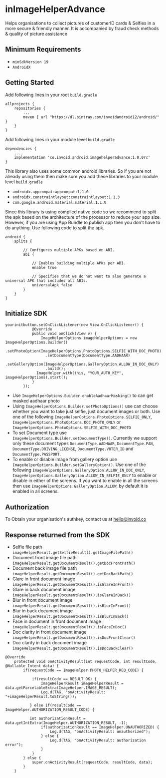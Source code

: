 # inImageHelperAdvance
Helps organisations to collect pictures of customerID cards &amp; Selfies in a more secure &amp; friendly manner. It is accompanied by fraud check methods &amp; quality of picture assistance  

## Minimum Requirements
- `minSdkVersion 19` 
- `AndroidX`

## Getting Started

Add following lines in your root ```build.gradle```
```
allprojects {
    repositories {
        ...
        maven { url "https://dl.bintray.com/invoidandroid12/android/" }
    }
}
```

Add following lines in your module level ```build.gradle```
```
dependencies {
    ....
    implementation 'co.invoid.android:imagehelperadvance:1.0.0rc'
}
```

This library also uses some common android libraries. So if you are not already using them then make sure you add these libraries to your module level `build.gradle`
- `androidx.appcompat:appcompat:1.1.0`
- `androidx.constraintlayout:constraintlayout:1.1.3`
- `com.google.android.material:material:1.1.0`

Since this library is using compiled native code so we recommend to split the apk based on the architecture of the processor to reduce your app size. However, if you are using 
App Bundle to publish app then you don't have to do anything.
Use following code to split the apk.
```
android {
    splits {

        // Configures multiple APKs based on ABI.
        abi {

            // Enables building multiple APKs per ABI.
            enable true

            // Specifies that we do not want to also generate a universal APK that includes all ABIs.
            universalApk false
        }
    }
}
```

## Initialize SDK

```
yourinitbutton.setOnClickListener(new View.OnClickListener() {
            @Override
            public void onClick(View v) {
                ImageHelperOptions imageHelperOptions = new ImageHelperOptions.Builder()
                  .setPhotoOption(ImageHelperOptions.PhotoOptions.SELFIE_WITH_DOC_PHOTO)
                  .setDocumentType(DocumentType.AADHAAR)
                  .setGalleryOption(ImageHelperOptions.GalleryOption.ALLOW_IN_DOC_ONLY)
                  .build();
              ImageHelper.with(this, "YOUR_AUTH_KEY", imageHelperOptions).start();
            }
        });
```

- Use ```ImageHelperOptions.Builder.enableAadhaarMasking()``` to can get masked aadhaar photo
- Using ```ImageHelperOptions.Builder.setPhotoOptions()``` use can choose whether you want to take just selfie, just document images or both. Use one of the following ```ImageHelperOptions.PhotoOptions.SELFIE_ONLY```, ```ImageHelperOptions.PhotoOptions.DOC_PHOTO_ONLY``` or ```ImageHelperOptions.PhotoOptions.SELFIE_WITH_DOC_PHOTO```
- To set Document type use ```ImageHelperOptions.Builder.setDocumentType()```. Currently we support only these document types ```DocumentType.AADHAAR```, ```DocumentType.PAN```, ```DocumentType.DRIVING_LICENSE```, ```DocumentType.VOTER_ID``` and ```DocumentType.PASSPORT```.
- To enable or disable image from gallery option use ```ImageHelperOptions.Builder.setGalleryOption()```. Use one of the following ```ImageHelperOptions.GalleryOption.ALLOW_IN_DOC_ONLY```, ```ImageHelperOptions.GalleryOption.ALLOW_IN_SELFIE_ONLY``` to enable or disable in either of the screens. If you want to enable in all the screens then use ```ImageHelperOptions.GalleryOption.ALLOW```, by default it is enabled in all screens.

## Authorization 
To Obtain your organisation's authkey, contact us at hello@invoid.co


## Response returned from the SDK
- Selfie file path ```imageHelperResult.getSelfieResult().getImageFilePath()```
- Document front image file path ```imageHelperResult.getDocumentResult().getDocFrontPath()```
- Document back image file path ```imageHelperResult.getDocumentResult().getDocBackPath()```
- Glare in front document image ```imageHelperResult.getDocumentResult().isGlareInFront()```
- Glare in back document image ```imageHelperResult.getDocumentResult().isGlareInBack()```
- Blur in front document image ```imageHelperResult.getDocumentResult().isBlurInFront()```
- Blur in back document image ```imageHelperResult.getDocumentResult().isBlurInBack()```
- Face in document in front document image ```imageHelperResult.getDocumentResult().isFaceInDoc()```
- Doc clarity in front document image ```imageHelperResult.getDocumentResult().isDocFrontClear()```
- Doc clarity in back document image ```imageHelperResult.getDocumentResult().isDocBackClear()```

```
@Override
    protected void onActivityResult(int requestCode, int resultCode, @Nullable Intent data) {
        if(requestCode == ImageHelper.PHOTO_HELPER_REQ_CODE) {
        
            if(resultCode == RESULT_OK) {
                ImageHelperResult imageHelperResult = data.getParcelableExtra(ImageHelper.IMAGE_RESULT);
                Log.d(TAG, "onActivityResult: "+imageHelperResult.toString());
           
           } else if(resultCode == ImageHelper.AUTHORIZATION_RESULT_CODE) {
           
           int authorizationResult = data.getIntExtra(ImageHelper.AUTHORIZATION_RESULT, -1);
                if(authorizationResult == ImageHelper.UNAUTHORIZED) {
                    Log.d(TAG, "onActivityResult: unauthorized");
                } else {
                    Log.d(TAG, "onActivityResult: authorization error");
                }
            }
        } else {
            super.onActivityResult(requestCode, resultCode, data);
        }
    }
```

